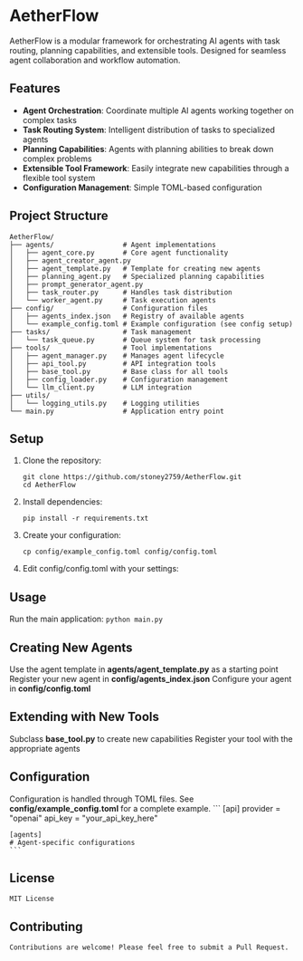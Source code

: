 # AetherFlow

AetherFlow is a modular framework for orchestrating AI agents with task routing, planning capabilities, and extensible tools. Designed for seamless agent collaboration and workflow automation.

## Features

- **Agent Orchestration**: Coordinate multiple AI agents working together on complex tasks
- **Task Routing System**: Intelligent distribution of tasks to specialized agents
- **Planning Capabilities**: Agents with planning abilities to break down complex problems
- **Extensible Tool Framework**: Easily integrate new capabilities through a flexible tool system
- **Configuration Management**: Simple TOML-based configuration

## Project Structure
```
AetherFlow/
├── agents/                 # Agent implementations
│   ├── agent_core.py       # Core agent functionality
│   ├── agent_creator_agent.py
│   ├── agent_template.py   # Template for creating new agents
│   ├── planning_agent.py   # Specialized planning capabilities
│   ├── prompt_generator_agent.py
│   ├── task_router.py      # Handles task distribution
│   └── worker_agent.py     # Task execution agents
├── config/                 # Configuration files
│   ├── agents_index.json   # Registry of available agents
│   └── example_config.toml # Example configuration (see config setup)
├── tasks/                  # Task management
│   └── task_queue.py       # Queue system for task processing
├── tools/                  # Tool implementations
│   ├── agent_manager.py    # Manages agent lifecycle
│   ├── api_tool.py         # API integration tools
│   ├── base_tool.py        # Base class for all tools
│   ├── config_loader.py    # Configuration management
│   └── llm_client.py       # LLM integration
├── utils/
│   └── logging_utils.py    # Logging utilities
└── main.py                 # Application entry point
```

## Setup

1. Clone the repository:
   ```
   git clone https://github.com/stoney2759/AetherFlow.git
   cd AetherFlow
   ```

2. Install dependencies:
    ```
    pip install -r requirements.txt
    ```

3. Create your configuration:
    ```
    cp config/example_config.toml config/config.toml
    ```

4. Edit config/config.toml with your settings:

## Usage
Run the main application:
    ```
    python main.py
    ```

## Creating New Agents

Use the agent template in **agents/agent_template.py** as a starting point
Register your new agent in **config/agents_index.json**
Configure your agent in **config/config.toml**

## Extending with New Tools

Subclass **base_tool.py** to create new capabilities
Register your tool with the appropriate agents

## Configuration
Configuration is handled through TOML files. See **config/example_config.toml** for a complete example.
    ```
    [api]
    provider = "openai"
    api_key = "your_api_key_here"

    [agents]
    # Agent-specific configurations
    ```

## License
    MIT License

## Contributing
    Contributions are welcome! Please feel free to submit a Pull Request.
